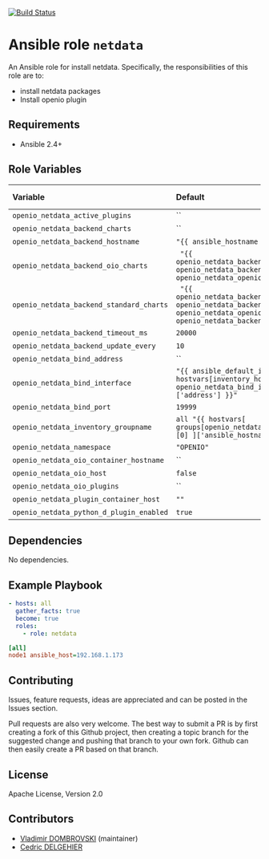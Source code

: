 [![Build Status](https://travis-ci.org/open-io/ansible-role-openio-netdata.svg?branch=master)](https://travis-ci.org/open-io/ansible-role-openio-netdata)
# Ansible role `netdata`

An Ansible role for install netdata. Specifically, the responsibilities of this role are to:

- install netdata packages
- Install openio plugin

## Requirements

- Ansible 2.4+

## Role Variables


| Variable   | Default | Comments (type)  |
| :---       | :---    | :---             |
| `openio_netdata_active_plugins` | `` | ... |
| `openio_netdata_backend_charts` | `` | ... |
| `openio_netdata_backend_hostname` | `"{{ ansible_hostname }}"` | ... |
| `openio_netdata_backend_oio_charts` | ` "{{ openio_netdata_backend_standard_charts + openio_netdata_backend_oio_charts if openio_netdata_openio_host \` | ... |
| `openio_netdata_backend_standard_charts` | ` "{{ openio_netdata_backend_standard_charts + openio_netdata_backend_oio_charts if openio_netdata_openio_host \ else openio_netdata_backend_standard_charts }}"` | ... |
| `openio_netdata_backend_timeout_ms` | `20000` | ... |
| `openio_netdata_backend_update_every` | `10` | ... |
| `openio_netdata_bind_address` | `` | ... |
| `openio_netdata_bind_interface` | `"{{ ansible_default_ipv4.alias }}" "{{ hostvars[inventory_hostname]['ansible_' + openio_netdata_bind_interface]['ipv4']['address'] }}"` | ... |
| `openio_netdata_bind_port` | `19999` | ... |
| `openio_netdata_inventory_groupname` | `all "{{ hostvars[ groups[openio_netdata_inventory_groupname][0] ]['ansible_hostname' ] }}"` | ... |
| `openio_netdata_namespace` | `"OPENIO"` | ... |
| `openio_netdata_oio_container_hostname` | `` | ... |
| `openio_netdata_oio_host` | `false` | ... |
| `openio_netdata_oio_plugins` | `` | ... |
| `openio_netdata_plugin_container_host` | `""` | ... |
| `openio_netdata_python_d_plugin_enabled` | `true` | ... |
## Dependencies

No dependencies.

## Example Playbook

```yaml
- hosts: all
  gather_facts: true
  become: true
  roles:
    - role: netdata
```


```ini
[all]
node1 ansible_host=192.168.1.173
```

## Contributing

Issues, feature requests, ideas are appreciated and can be posted in the Issues section.

Pull requests are also very welcome.
The best way to submit a PR is by first creating a fork of this Github project, then creating a topic branch for the suggested change and pushing that branch to your own fork.
Github can then easily create a PR based on that branch.

## License

Apache License, Version 2.0

## Contributors
- [Vladimir DOMBROVSKI](https://github.com/vdombrovski) (maintainer)
- [Cedric DELGEHIER](https://github.com/cdelgehier)
